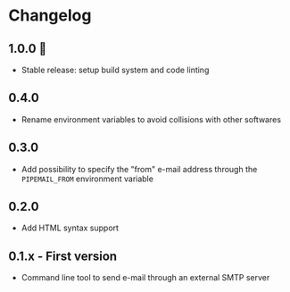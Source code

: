 # Changelog

## 1.0.0 🚀

* Stable release: setup build system and code linting

## 0.4.0

* Rename environment variables to avoid collisions with other softwares

## 0.3.0

* Add possibility to specify the "from" e-mail address through the `PIPEMAIL_FROM` environment variable

## 0.2.0

* Add HTML syntax support

## 0.1.x - First version

* Command line tool to send e-mail through an external SMTP server
